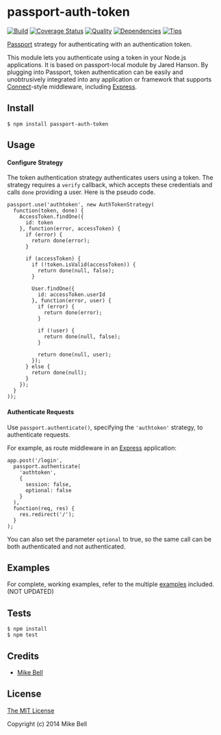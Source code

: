 # passport-auth-token

[![Build](https://travis-ci.org/mbell8903/passport-auth-token.png)](https://travis-ci.org/mbell8903/passport-auth-token)
[![Coverage Status](https://coveralls.io/repos/mbell8903/passport-auth-token/badge.png)](https://coveralls.io/r/mbell8903/passport-auth-token)
[![Quality](https://codeclimate.com/github/mbell8903/passport-auth-token.png)](https://codeclimate.com/github/mbell8903/passport-auth-token)
[![Dependencies](https://david-dm.org/mbell8903/passport-auth-token.png)](https://david-dm.org/mbell8903/passport-auth-token)
[![Tips](http://img.shields.io/gittip/mbell8903.png)](https://www.gittip.com/mbell8903/)


[Passport](http://passportjs.org/) strategy for authenticating with an authentication token.

This module lets you authenticate using a token in your Node.js
applications. It is based on passport-local module by Jared Hanson.
By plugging into Passport, token authentication can be easily and
unobtrusively integrated into any application or framework that supports
[Connect](http://www.senchalabs.org/connect/)-style middleware, including
[Express](http://expressjs.com/).

## Install

    $ npm install passport-auth-token

## Usage

#### Configure Strategy

The token authentication strategy authenticates users using a token.
The strategy requires a `verify` callback, which accepts these
credentials and calls `done` providing a user.
Here is the pseudo code.

    passport.use('authtoken', new AuthTokenStrategy(
      function(token, done) {
        AccessToken.findOne({
          id: token
        }, function(error, accessToken) {
          if (error) {
            return done(error);
          }

          if (accessToken) {
            if (!token.isValid(accessToken)) {
              return done(null, false);
            }

            User.findOne({
              id: accessToken.userId
            }, function(error, user) {
              if (error) {
                return done(error);
              }

              if (!user) {
                return done(null, false);
              }

              return done(null, user);
            });
          } else {
            return done(null);
          }
        });
      }
    ));

#### Authenticate Requests

Use `passport.authenticate()`, specifying the `'authtoken'` strategy, to
authenticate requests.

For example, as route middleware in an [Express](http://expressjs.com/)
application:

    app.post('/login',
      passport.authenticate(
        'authtoken',
        {
          session: false,
          optional: false
        }
      ),
      function(req, res) {
        res.redirect('/');
      }
    );

You can also set the parameter `optional` to true, so the same call can be both authenticated and not authenticated.

## Examples

For complete, working examples, refer to the multiple [examples](https://github.com/jaredhanson/passport-token/tree/master/examples) included. (NOT UPDATED)

## Tests

    $ npm install
    $ npm test

## Credits

  - [Mike Bell](http://github.com/mbell8903)

## License

[The MIT License](http://opensource.org/licenses/MIT)

Copyright (c) 2014 Mike Bell
